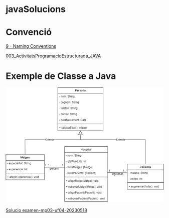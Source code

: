 # javaSolucions

# Convenció

[9 - Naming Conventions](https://www.oracle.com/java/technologies/javase/codeconventions-namingconventions.html)

[003_ActivitatsProgramacioEstructurada_JAVA](https://docs.google.com/document/d/16LS34amjFw8euDG_pULGB0pzCmT_zRGDVfr8QhrSUas)


# Exemple de Classe a Java

![UML-HOSPITAL](https://github.com/joanpardogine/profe-A081-classes-propies/raw/main/img/UML-HOSPITAL-mes-filles_2.png)


[Solucio examen-mp03-uf04-20230518](https://github.com/joanpardogine/examen-mp03-uf04-20230518)